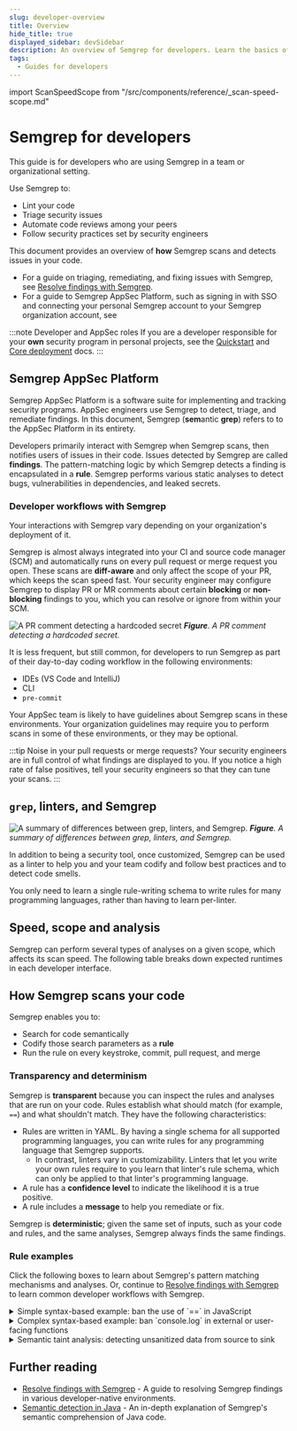 ```yaml
---
slug: developer-overview
title: Overview
hide_title: true
displayed_sidebar: devSidebar
description: An overview of Semgrep for developers. Learn the basics of Semgrep and how it integrates into your coding workflows and environment.
tags:
  - Guides for developers
---
```


import ScanSpeedScope from "/src/components/reference/_scan-speed-scope.md"

# Semgrep for developers

This guide is for developers who are using Semgrep in a team or organizational setting.

Use Semgrep to:

- Lint your code
- Triage security issues
- Automate code reviews among your peers
- Follow security practices set by security engineers

This document provides an overview of **how** Semgrep scans and detects issues in your code.

- For a guide on triaging, remediating, and fixing issues with Semgrep, see [Resolve findings with Semgrep](/for-developers/resolve-findings).
- For a guide to Semgrep AppSec Platform, such as signing in with SSO and connecting your personal Semgrep account to your Semgrep organization account, see 

:::note Developer and AppSec roles
If you are a developer responsible for your **own** security program in personal projects, see the [Quickstart](/getting-started/quickstart) and [Core deployment](/deployment/core-deployment) docs.
:::

## Semgrep AppSec Platform

Semgrep AppSec Platform is a software suite for implementing and tracking security programs. AppSec engineers use Semgrep to detect, triage, and remediate findings. In this document, Semgrep (**sem**antic **grep**) refers to to the AppSec Platform in its entirety.

Developers primarily interact with Semgrep when Semgrep scans, then notifies users of issues in their code. Issues detected by Semgrep are called **findings**. The pattern-matching logic by which Semgrep detects a finding is encapsulated in a **rule**. Semgrep performs various static analyses to detect bugs, vulnerabilities in dependencies, and leaked secrets.

### Developer workflows with Semgrep

Your interactions with Semgrep vary depending on your organization's deployment of it.

Semgrep is almost always integrated into your CI and source code manager (SCM) and automatically runs on every pull request or merge request you open. These scans are **diff-aware** and only affect the scope of your PR, which keeps the scan speed fast. Your security engineer may configure Semgrep to display PR or MR comments about certain **blocking** or **non-blocking** findings to you, which you can resolve or ignore from within your SCM.

![A PR comment detecting a hardcoded secret](/img/guardrails-secrets.png)
_**Figure**. A PR comment detecting a hardcoded secret._

It is less frequent, but still common, for developers to run Semgrep as part of their day-to-day coding workflow in the following environments:

-  IDEs (VS Code and IntelliJ)
-  CLI
-  `pre-commit`

Your AppSec team is likely to have guidelines about Semgrep scans in these environments. Your organization guidelines may require you to perform scans in some of these environments, or they may be optional.

:::tip Noise in your pull requests or merge requests?
Your security engineers are in full control of what findings are displayed to you. If you notice a high rate of false positives, tell your security engineers so that they can tune your scans. 
:::

## `grep`, linters, and Semgrep

![A summary of differences between grep, linters, and Semgrep.](/img/linters-semgrep-comparison.png)
_**Figure**. A summary of differences between grep, linters, and Semgrep._

In addition to being a security tool, once customized, Semgrep can be used as a linter to help you and your team codify and follow best practices and to detect code smells.

You only need to learn a single rule-writing schema to write rules for many programming languages, rather than having to learn per-linter.

## Speed, scope and analysis

Semgrep can perform several types of analyses on a given scope, which affects its scan speed. The following table breaks down expected runtimes in each developer interface.

<ScanSpeedScope />

## How Semgrep scans your code

Semgrep enables you to:

- Search for code semantically
- Codify those search parameters as a **rule**
- Run the rule on every keystroke, commit, pull request, and merge

### Transparency and determinism 

Semgrep is **transparent** because you can inspect the rules and analyses that are run on your code. Rules establish what should match (for example, `==`) and what shouldn't match. They have the following characteristics:

- Rules are written in YAML. By having a single schema for all supported programming languages, you can write rules for any programming language that Semgrep supports.
  - In contrast, linters vary in customizability. Linters that let you write your own rules require to you learn that linter's rule schema, which can only be applied to that linter's programming language.
- A rule has a **confidence level** to indicate the likelihood it is a true positive.
- A rule includes a **message** to help you remediate or fix.

Semgrep is **deterministic**; given the same set of inputs, such as your code and rules, and the same analyses, Semgrep always finds the same findings.

### Rule examples

Click the following boxes to learn about Semgrep's pattern matching mechanisms and analyses. Or, continue to [Resolve findings with Semgrep](/for-developers/resolve-findings) to learn common developer workflows with Semgrep.

<details>
<summary>Simple syntax-based example: ban the use of `==` in JavaScript</summary>

#### Simple syntax-based example

For example, you may want to ban the use of `==` in JavaScript and instead require `===` to avoid **type coercion** when evaluating expressions, a common standard enforced in popular JavaScript linters. This is a simple find and replace in many text editors, because the ban is enforced for **all** usages of `==`. In Semgrep, you can create a rule codifying this find and replace operation to share or enforce this standard.

<iframe title="Prevent type coercion in JavaScript ==" src="https://semgrep.dev/embed/editor?snippet=5rUdbO1" width="100%" height="432px" frameBorder="0"></iframe>
_**Figure**. Prevent type coercion in `==`. Click **<i class="fa-solid fa-play"></i> Run** to view the findings._

This simple rule is accurate because it only requires the syntax defined in `pattern` to match, not the semantics. The **metavariables** $A and $B always evaluate to some value on the left and right hand side of the `==` operator, and that is all that matters, not the meaning or of $A and $B themselves.

:::info Metavariables
[Metavariables](/writing-rules/pattern-syntax#metavariables) are an abstraction to match code when you don’t know the value or contents ahead of time, similar to capture groups in regular expressions.
:::
</details>

<details>
<summary>Complex syntax-based example: ban `console.log` in external or user-facing functions</summary>

#### Complex syntax-based example

It is a common convention to ban all uses of some language feature in user-facing code, such as `console.log()`, or `console.log()` may be permitted internally but not externally.

Semgrep enables you to create a custom best practices set of rules around cases like this.

<iframe title="Ban console.log external or user-facing functions" src="https://semgrep.dev/embed/editor?snippet=1AP5" width="100%" height="432px" frameBorder="0"></iframe>
_**Figure**. Ban `console.log` in external-facing functions. Click **<i class="fa-solid fa-play"></i> Run** to view the findings._

Notice that only **line 4** matches. This is because only line 4 has a `console.log()` function within `someExternalFunction()`.

This example defines both what matches within the external-facing function, and the external-facing function itself. This is achieved through the use of `pattern` and `pattern-inside`. The `...` **ellipsis** operator tells Semgrep to accept any number of arguments or values in `someExternalFunction()` and `console.log()`, thus capturing all possible variations of the functions.


</details>

<details>
<summary>Semantic taint analysis: detecting unsanitized data from source to sink</summary>

#### Semantic taint analysis example

A more complex example is detecting if **unsanitized data** is flowing from some **source**, such as saved form data, to a **sink** without sanitization.

The following example is a simplified Semgrep rule that detects possible cross-site scripting vulnerabilities:


```yaml showLineNumbers
rules:
  - id: decoded-xss
    message: Untrusted input could be used to tamper with a web page rendering,
      which can lead to a Cross-site scripting (XSS) vulnerability. XSS
      vulnerabilities occur when untrusted input executes malicious JavaScript
      code, leading to issues such as account compromise and sensitive
      information leakage. To prevent this vulnerability, validate the user
      input, perform contextual output encoding or sanitize the input.
    severity: WARNING
    metadata:
      vulnerability_class:
        - Cross-Site-Scripting (XSS)
    languages:
      - javascript
      - typescript
    mode: taint
    options:
      interfile: true
      symbolic_propagation: true
      taint_assume_safe_booleans: true
      taint_assume_safe_numbers: true
    pattern-sources:
      - label: DECODE
        patterns:
          - patterns:
              - pattern-either:
                  //highlight-next-line
                  - pattern: decodeURIComponent($X)
                  //highlight-next-line
                  - pattern: decodeURI($X)
   pattern-sinks:
      - patterns:
          - pattern-either:
              //highlight-next-line
              - pattern: $ELEMENT. ... .innerHTML = $X
              - pattern: document.write($X)
          - focus-metavariable: $X
        requires: DECODE
  pattern-sanitizers:
      - patterns:
          - pattern-either:
              //highlight-next-line
              - pattern: Number(...)
              - pattern: parseInt(...)
      - patterns:
          //highlight-next-line
          - pattern: sanitize(...)
```

```javascript showLineNumbers
const rootDiv = document.getElementById("root");
import { sanitize } from "dompurify";
const hash = decodeURIComponent(location.hash.substr(1));

const hash1 = decodeURI(location.hash.substr(1));
// ruleid: prook: decoded-xss
rootDiv.innerHTML = sanitize(hash);
// ok: decoded-xss
rootDiv.innerHTML = Number.parseInt(hash);
// ruleid: decoded-xss
//highlight-next-line
rootDiv.innerHTML = hash1;

const obj2 = { foo: "baz", y: hash1 };

const clonedObj = { ...obj2 };

// ruleid: decoded-xss
//highlight-next-line
rootDiv.innerHTML = clonedObj.y;
```

In this example, **lines 11 and 18** are the only two true positives.
- **Line 7** is not a match because `hash` has been sanitized through `sanitize(hash)`.
- **Line 9** stores the hash as a number, and the rule has defined this as a sanitizer as well.

Semgrep defines the `pattern-sources`, `pattern-sinks`, and `pattern-sanitizers` to make sure that the rule is accurate and contains no false positives or false negatives by including every possible way this type of XSS can occur and **excluding** those cases where the data has been sanitized. View the rule in its entirety to see how the rule catches all possible cases. 
</details>



## Further reading

- [Resolve findings with Semgrep](/for-developers/resolve-findings) - A guide to resolving Semgrep findings in various developer-native environments.
- [Semantic detection in Java](/semgrep-code/java) - An in-depth explanation of Semgrep's semantic comprehension of Java code.


